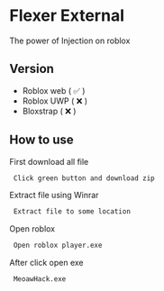 # Flexer External

The power of Injection on roblox

## Version

- Roblox web ( ✅ )
- Roblox UWP ( ❌ )
- Bloxstrap ( ❌ )

## How to use

First download all file

```bash
 Click green button and download zip
```

Extract file using Winrar

```bash
 Extract file to some location
```

Open roblox

```bash
 Open roblox player.exe
```

After click open exe

```bash
 MeoawHack.exe
```

